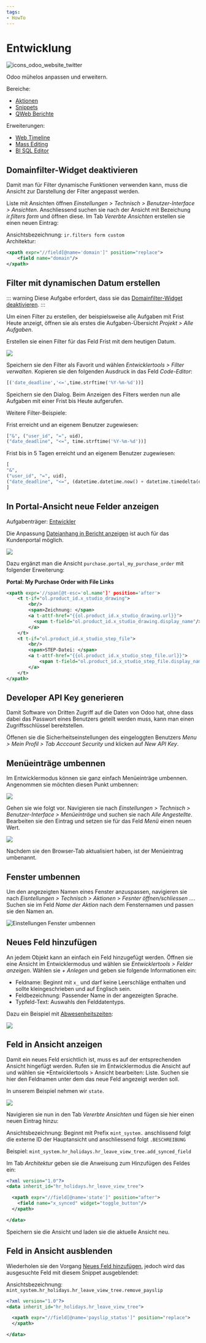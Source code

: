 ```yaml
---
tags:
- HowTo
---
```

# Entwicklung
![icons_odoo_website_twitter](assets/icons_odoo_website_twitter.png)

Odoo mühelos anpassen und erweitern.

Bereiche:
* [Aktionen](Aktionen.md)
* [Snippets](Snippets.md)
* [QWeb Berichte](QWeb-Berichte.md)

Erweiterungen:
* [Web Timeline](Web-Timeline.md)
* [Mass Editing](Mass-Editing.md)
* [BI SQL Editor](BI-SQL-Editor.md)

## Domainfilter-Widget deaktivieren

Damit man für Filter dynamische Funktionen verwenden kann, muss die Ansicht zur Darstellung der Filter angepasst werden.

Liste mit Ansichten öffnen *Einstellungen > Technisch > Benutzer-Interface > Ansichten*. Anschliessend suchen sie nach der Ansicht mit Bezeichung *ir.filters form* und öffnen diese. Im Tab *Vererbte Ansichten* erstellen sie einen neuen Eintrag:

Ansichtsbezeichnung: `ir.filters form custom`  
Architektur:

```xml
<xpath expr="//field[@name='domain']" position="replace">
    <field name="domain"/>
</xpath>
```

## Filter mit dynamischen Datum erstellen

::: warning
Diese Aufgabe erfordert, dass sie das [Domainfilter-Widget deaktivieren](#Domainfilter-Widget%20deaktivieren).
:::

Um einen Filter zu erstellen, der beispielsweise alle Aufgaben mit Frist Heute anzeigt, öffnen sie als erstes die Aufgaben-Übersicht *Projekt > Alle Aufgaben*.

Erstellen sie einen Filter für das Feld Frist mit dem heutigen Datum.

![](assets/Entwicklung%20Filter%20Frist.png)

Speichern sie den Filter als Favorit und wählen *Entwicklertools > Filter verwalten*. Kopieren sie den folgenden Ausdruck in das Feld *Code-Editor*:

```py
[('date_deadline','<=',time.strftime('%Y-%m-%d'))]
```

Speichern sie den Dialog. Beim Anzeigen des Filters werden nun alle Aufgaben mit einer Frist bis Heute aufgerufen.

Weitere Filter-Beispiele:

Frist erreicht und an eigenem Benutzer zugewiesen:

```py
["&", ("user_id", "=", uid), 
("date_deadline", "<=", time.strftime('%Y-%m-%d'))]
```

Frist bis in 5 Tagen erreicht und an eigenem Benutzer zugewiesen:

```py
[
"&",
("user_id", "=", uid), 
("date_deadline", "<=", (datetime.datetime.now() + datetime.timedelta(days=3)).strftime('%Y-%m-%d'))
]
```

## In Portal-Ansicht neue Felder anzeigen
Aufgabenträger: [Entwickler](Rollen.md#Entwickler)

Die Anpassung [Dateianhang in Bericht anzeigen](Studio.md#Dateianhang%20in%20Bericht%20anzeigen) ist auch für das Kundenportal möglich.

![](assets/Entwicklung%20Portal%20neues%20Feld%20hinzuf%C3%BCgen.png)

Dazu ergänzt man die Ansicht `purchase.portal_my_purchase_order` mit folgender Erweiterung:

**Portal: My Purchase Order with File Links**

```xml
<xpath expr='//span[@t-esc='ol.name']' position='after'>
	<t t-if="ol.product_id.x_studio_drawing">
		<br/>
		<span>Zeichnung: </span>
		<a t-attf-href="{{ol.product_id.x_studio_drawing.url}}">
		  <span t-field="ol.product_id.x_studio_drawing.display_name"/>
		</a>
	</t>
	<t t-if="ol.product_id.x_studio_step_file">
		<br/>
		<span>STEP-Datei: </span>
		<a t-attf-href="{{ol.product_id.x_studio_step_file.url}}">
			<span t-field="ol.product_id.x_studio_step_file.display_name"/>
		</a>
	</t>
</xpath>
```

## Developer API Key generieren

Damit Software von Dritten Zugriff auf die Daten von Odoo hat, ohne dass dabei das Passwort eines Benutzers geteilt werden muss, kann man einen Zugriffsschlüssel bereitstellen.

Öffenen sie die Sicherheitseinstellungen des eingeloggten Benutzers *Menu > Mein Profil > Tab Acccount Security* und klicken auf *New API Key*.

## Menüeinträge umbennen

Im Entwicklermodus können sie ganz einfach Menüeinträge umbennen. Angenommen sie möchten diesen Punkt umbennen:

![](assets/Entwicklung%20Men%C3%BCeintr%C3%A4ge%20umbennen.png)

Gehen sie wie folgt vor. Navigieren sie nach *Einstellungen > Technisch >  Benutzer-Interface > Menüeinträge* und suchen sie nach *Alle Angestellte*. Bearbeiten sie den Eintrag und setzen sie für das Feld *Menü* einen neuen Wert.

![](assets/Einstellungen%20Men%C3%BCeintrag%20bearbeiten.png)

Nachdem sie den Browser-Tab aktualisiert haben, ist der Menüeintrag umbenannt.

## Fenster umbennen

Um den angezeigten Namen eines Fenster anzuspassen, navigieren sie nach *Eisntellungen > Technisch > Aktionen > Fesnter öffnen/schliessen ...*. Suchen sie im Feld *Name der Aktion* nach dem Fensternamen und passen sie den Namen an.

![Einstellungen Fenster umbennen](assets/Einstellungen%20Fenster%20umbennen.gif)

## Neues Feld hinzufügen

An jedem Objekt kann an einfach ein Feld hinzugefügt werden. Öffnen sie eine Ansicht im Entwicklermodus und wählen sie *Entwicklertools > Felder anzeigen*. Wählen sie *+ Anlegen* und geben sie folgende Informationen ein:

* Feldname: Beginnt mit `x_` und darf keine Leerschläge enthalten und sollte kleingeschrieben und auf Englisch sein.
* Feldbezeichnung: Passender Name in der angezeigten Sprache.
* Typfeld-Text: Auswahls den Felddatentyps.

Dazu ein Beispiel mit [Abwesenheitszeiten](Abwesenheitszeiten.md):

![](assets/Entwicklung%20Neues%20Feld%20auf%20Abwesenheitszeiten.png)

## Feld in Ansicht anzeigen

Damit ein neues Feld ersichtlich ist, muss es auf der entsprechenden Ansicht hingefügt werden. Rufen sie im Entwicklermodus die Ansicht auf und wählen sie *Entwicklertools > Ansicht bearbeiten: Liste. Suchen sie hier den Feldnamen unter dem das neue Feld angezeigt werden soll.

In unserem Beispiel nehmen wir `state`.

![](assets/Entwicklung%20Feld%20hinzufügen.png)

Navigieren sie nun in den Tab *Vererbte Ansichten* und fügen sie hier einen neuen Eintrag hinzu:

Ansichtsbezeichnung: Beginnt mit Prefix `mint_system.` anschlissend folgt die externe ID der Hauptansicht und anschliessend folgt `.BESCHREIBUNG`

Beispiel: `mint_system.hr_holidays.hr_leave_view_tree.add_synced_field`

Im Tab *Architektur* geben sie die Anweisung zum Hinzufügen des Feldes ein:

```xml
<?xml version="1.0"?>
<data inherit_id="hr_holidays.hr_leave_view_tree">

  <xpath expr="//field[@name='state']" position="after">
    <field name="x_synced" widget="toggle_button"/>
  </xpath>

</data>
```

Speichern sie die Ansicht und laden sie die aktuelle Ansicht neu.

## Feld in Ansicht ausblenden

Wiederholen sie den Vorgang [Neues Feld hinzufügen](#Neues%20Feld%20hinzufügen), jedoch wird das ausgesuchte Feld mit diesem Snippet ausgeblendet:

Ansichtsbezeichnung: `mint_system.hr_holidays.hr_leave_view_tree.remove_payslip`

```xml
<?xml version="1.0"?>
<data inherit_id="hr_holidays.hr_leave_view_tree">

  <xpath expr="//field[@name='payslip_status']" position="replace">
  </xpath>

</data>
```
